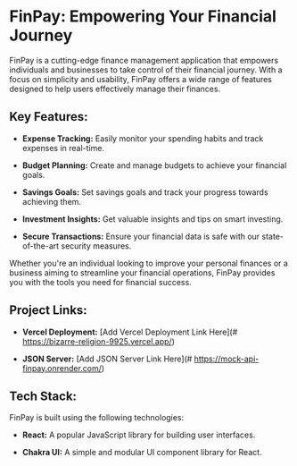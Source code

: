 # FinPay: Empowering Your Financial Journey

FinPay is a cutting-edge finance management application that empowers individuals and businesses to take control of their financial journey. With a focus on simplicity and usability, FinPay offers a wide range of features designed to help users effectively manage their finances.

## Key Features:

- **Expense Tracking:** Easily monitor your spending habits and track expenses in real-time.

- **Budget Planning:** Create and manage budgets to achieve your financial goals.

- **Savings Goals:** Set savings goals and track your progress towards achieving them.

- **Investment Insights:** Get valuable insights and tips on smart investing.

- **Secure Transactions:** Ensure your financial data is safe with our state-of-the-art security measures.

Whether you're an individual looking to improve your personal finances or a business aiming to streamline your financial operations, FinPay provides you with the tools you need for financial success.

## Project Links:

- **Vercel Deployment:** [Add Vercel Deployment Link Here](# https://bizarre-religion-9925.vercel.app/)

- **JSON Server:** [Add JSON Server Link Here](# https://mock-api-finpay.onrender.com/)

## Tech Stack:

FinPay is built using the following technologies:

- **React:** A popular JavaScript library for building user interfaces.

- **Chakra UI:** A simple and modular UI component library for React.
